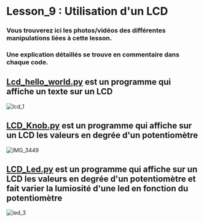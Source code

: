 # Lesson_9 : Utilisation d'un LCD

### Vous trouverez ici les photos/vidéos des différentes manipulations liées à cette lesson.

### Une explication détaillés se trouve en commentaire dans chaque code.

## [Lcd_hello_world.py](Lcd_hello_world.py) est un programme qui affiche un texte sur un LCD

![lcd_1](https://user-images.githubusercontent.com/125505805/226178315-b92233c0-5320-4724-96de-a2fbf6e1a266.gif)


## [LCD_Knob.py](LCD_Knob.py) est un programme qui affiche sur un LCD les valeurs en degrée d'un potentiomètre

![IMG_3449](https://user-images.githubusercontent.com/125505805/226181503-fb3d4f22-6802-420a-adf5-2a5c607577fb.gif)


## [LCD_Led.py](LCD_Led.py) est un programme qui affiche sur un LCD les valeurs en degrée d'un potentiomètre et fait varier la lumiosité d'une led en fonction du potentiomètre

![led_3](https://user-images.githubusercontent.com/125505805/226181508-69df6544-6fae-4402-8c41-18262b9a08e8.gif)

